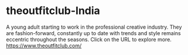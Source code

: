 # theoutfitclub-India
A young adult starting to work in the professional creative industry. They are fashion-forward, constantly up to date with trends and style remains eccentric throughout the seasons. Click on the URL to explore more. https://www.theoutfitclub.com/

